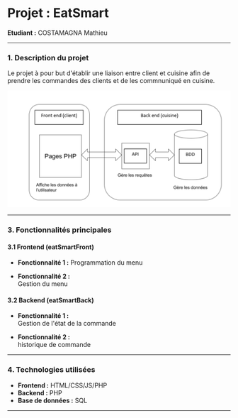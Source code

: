 # **Projet : EatSmart**

**Etudiant :** COSTAMAGNA Mathieu

---

### **1. Description du projet**

Le projet à pour but d'établir une liaison entre client et cuisine afin de prendre les commandes des clients et de les commnuniqué en cuisine. 

<img src="./assets/img/schema.png">

---

### **3. Fonctionnalités principales**

#### **3.1 Frontend (eatSmartFront)**

- **Fonctionnalité 1 :**
  Programmation du menu 
  
- **Fonctionnalité 2 :**  
  Gestion du menu
  
#### **3.2 Backend (eatSmartBack)**

- **Fonctionnalité 1 :**  
  Gestion de l'état de la commande
  
- **Fonctionnalité 2 :**  
  historique de commande

---

### **4. Technologies utilisées**

- **Frontend :** HTML/CSS/JS/PHP
- **Backend :** PHP
- **Base de données :** SQL

---
